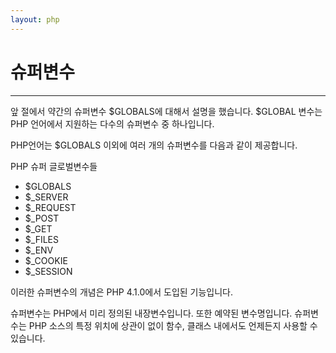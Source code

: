 ```yaml
---
layout: php
---
```


# 슈퍼변수
---

앞 절에서 약간의 슈퍼변수 $GLOBALS에 대해서 설명을 했습니다. $GLOBAL 변수는 PHP 언어에서 지원하는 다수의 슈퍼변수 중 하나입니다.  

PHP언어는 $GLOBALS 이외에 여러 개의 슈퍼변수를 다음과 같이 제공합니다.  

PHP 슈퍼 글로벌변수들  
*	$GLOBALS
*	$_SERVER
*	$_REQUEST
*	$_POST
*	$_GET
*	$_FILES
*	$_ENV
*	$_COOKIE
*	$_SESSION

이러한 슈퍼변수의 개념은 PHP 4.1.0에서 도입된 기능입니다.  

슈퍼변수는 PHP에서 미리 정의된 내장변수입니다. 또한 예약된 변수명입니다. 슈퍼변수는 PHP 소스의 특정 위치에 상관이 없이 함수, 클래스 내에서도 언제든지 사용할 수 있습니다.  

<br><br>